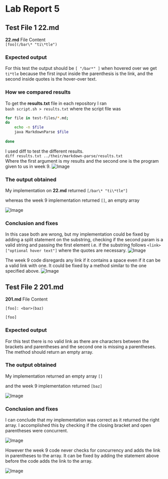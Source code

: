 # Lab Report 5
## Test File 1 **22.md**
**22.md** File Content \
```[foo](/bar\* "ti\*tle")``` 

### Expected output
For this test the output should be `[ "/bar*" ]` when hovered over we get `ti*tle` because the first input inside the parenthesis is the link, and the second inside quotes is the hover-over text. 

### How we compared results
To get the **results.txt** file in each repository I ran \
`bash script.sh > results.txt` 
where the script file was 
```bash
for file in test-files/*.md;
do
    echo -n $file
    java MarkdownParse $file
    
done
```
I used diff to test the different results. \
```diff results.txt ../their/markdown-parse/results.txt``` \
Where the first argument is my results and the second one is the program given to us in week 9.
![Image](lab5week10/snip1.png)



### The output obtained
My implementation on **22.md** returned 
```[/bar\* "ti\*tle"]```

whereas the week 9 implementation returned ```[]```, an empty array

![Image](lab5week10/snip2.png)

### Conclusion and fixes
In this case both are wrong, but my implementation could be fixed by adding a split statement on the substring, checking if the second param is a valid string and passing the first element i.e. if the substring follows ```<link> ["optional hover text"]``` where the quotes are necessary.
![Image](lab5week10/snip4.png)


The week 9 code disregards any link if it contains a space even if it can be a valid link with one. It could be fixed by a method similar to the one specified above.
![Image](lab5week10/snip3.png)

## Test File 2 **201.md**
**201.md** File Content 
```
[foo]: <bar>(baz)

[foo]
``` 
### Expected output
For this test there is no valid link as there are characters between the brackets and parentheses and the second one is missing a parentheses. The method should return an empty array.

### The output obtained
My implementation returned an empty array `[]`

and the week 9 implementation returned `[baz]`

![Image](lab5week10/snip5.png)

### Conclusion and fixes
I can conclude that my implementation was correct as it returned the right array. I accomplished this by checking if the closing bracket and open parentheses were concurrent.

![Image](lab5week10/snip6.png)

However the week 9 code never checks for concurrency and adds the link in parentheses to the array. It can be fixed by adding the statement above before the code adds the link to the array.

![Image](lab5week10/snip7.png)
